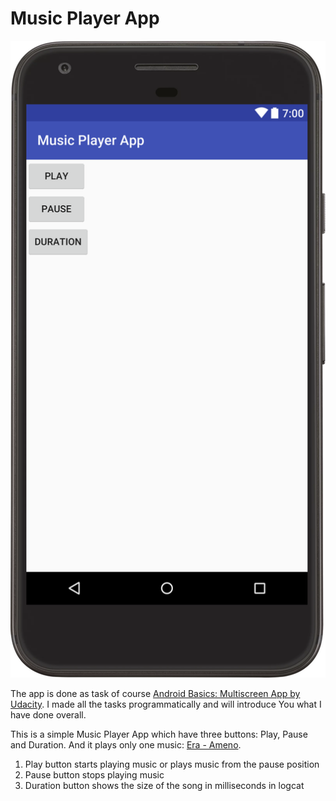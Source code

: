 # Music Player App

![](https://github.com/Liza-S/MusicPlayerApp/blob/master/ScreenShot.png)

The app is done as task of course [Android Basics: Multiscreen App by Udacity](https://www.udacity.com/course/android-basics-multi-screen-apps--ud839). I made all the tasks programmatically and will introduce You what I have done overall.

This is a simple Music Player App which have three buttons: Play, Pause and Duration. And it plays only one music: [Era - Ameno](https://www.youtube.com/watch?v=RkZkekS8NQU).

1. Play button starts playing music or plays music from the pause position
2. Pause button stops playing music
3. Duration button shows the size of the song in milliseconds in logcat
